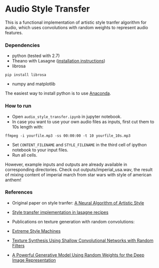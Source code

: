 # Audio Style Transfer

This is a functional implementation of artistic style tranfer algorithm for audio, which uses convolutions with random weights to represent audio features. 

### Dependencies
- python (tested with 2.7)
- Theano with Lasagne ([installation instructions](http://lasagne.readthedocs.io/en/latest/user/installation.html))
- librosa
```
pip install librosa
```
- numpy and matplotlib

The easiest way to install python is to use [Anaconda](https://www.continuum.io/downloads).

### How to run
- Open `audio_style_transfer.ipynb` in jupyter notebook. 
- In case you want to use your own audio files as inputs, first cut them to 10s length with: 
```
ffmpeg -i yourfile.mp3 -ss 00:00:00 -t 10 yourfile_10s.mp3
```
- Set `CONTENT_FILENAME` and `STYLE_FILENAME` in the third cell of ipython notebook to your input files.
- Run all cells.

However, example inputs and outputs are already available in corresponding directories. Check out outputs/imperial_usa.wav, the result of mixing content of imperial march from star wars with style of american anthem!

### References
- Original paper on style tranfer:
[A Neural Algorithm of Artistic Style](https://arxiv.org/abs/1508.06576)
- [Style transfer implementation in lasagne recipes](https://github.com/Lasagne/Recipes/blob/master/examples/styletransfer/Art%20Style%20Transfer.ipynb)
- Publications on texture generation with random convolutions:

 - [Extreme Style Machines](https://nucl.ai/blog/extreme-style-machines/)
 - [Texture Synthesis Using Shallow Convolutional Networks with Random Filters](https://arxiv.org/abs/1606.00021)
 - [A Powerful Generative Model Using Random Weights for the Deep Image Representation](https://arxiv.org/pdf/1606.04801)


